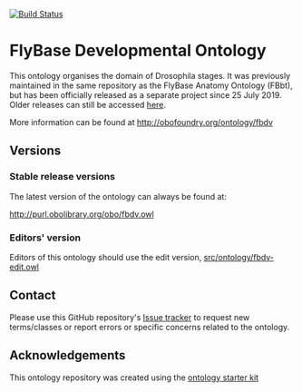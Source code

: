 [![Build Status](https://travis-ci.com/FlyBase/drosophila-developmental-ontology.svg?branch=master)](https://travis-ci.com/FlyBase/drosophila-developmental-ontology)

# FlyBase Developmental Ontology

This ontology organises the domain of Drosophila stages. It was previously maintained in the same repository as the FlyBase Anatomy Ontology (FBbt), but has been officially released as a separate project since 25 July 2019. Older releases can still be accessed [here](https://github.com/FlyBase/drosophila-anatomy-developmental-ontology/tree/master/fbdv/releases). 

More information can be found at http://obofoundry.org/ontology/fbdv

## Versions

### Stable release versions

The latest version of the ontology can always be found at:

http://purl.obolibrary.org/obo/fbdv.owl

### Editors' version

Editors of this ontology should use the edit version, [src/ontology/fbdv-edit.owl](src/ontology/fbdv-edit.obo)

## Contact

Please use this GitHub repository's [Issue tracker](https://github.com/FlyBase/drosophila-developmental-ontology/issues) to request new terms/classes or report errors or specific concerns related to the ontology.

## Acknowledgements

This ontology repository was created using the [ontology starter kit](https://github.com/INCATools/ontology-starter-kit)
